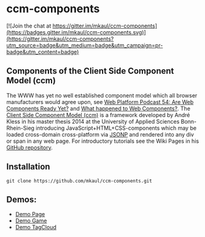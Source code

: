 # ccm-components

[![Join the chat at https://gitter.im/mkaul/ccm-components](https://badges.gitter.im/mkaul/ccm-components.svg)](https://gitter.im/mkaul/ccm-components?utm_source=badge&utm_medium=badge&utm_campaign=pr-badge&utm_content=badge)

## Components of the Client Side Component Model (ccm)

The WWW has yet no well established component model which all browser manufacturers would agree upon, see [Web Platform Podcast 54: Are Web Components Ready Yet?](https://www.youtube.com/watch?v=oDtpXhMQeew) and [What happened to Web Components?](http://www.2ality.com/2015/08/web-component-status.html). The [Client Side Component Model (ccm)](https://github.com/akless/ccm-components/wiki/Einstieg:-Was-ist-ccm%3F) is a framework developed by André Kless in his master thesis 2014 at the University of Applied Sciences Bonn-Rhein-Sieg introducing JavaScript+HTML+CSS-components which may be loaded cross-domain cross-platform via [JSONP](https://en.wikipedia.org/wiki/JSONP) and rendered into any div or span in any web page. For introductory tutorials see the Wiki Pages in his [GitHub repository](https://github.com/akless/ccm-components). 

## Installation

    git clone https://github.com/mkaul/ccm-components.git

## Demos:
* [Demo Page](https://kaul.inf.fh-bonn-rhein-sieg.de/ccm/demo_mkaul.html)
* [Demo Game](https://kaul.inf.fh-bonn-rhein-sieg.de/ccm/games.html)
* [Demo TagCloud](https://kaul.inf.fh-bonn-rhein-sieg.de/ccm/tagcloud.html)